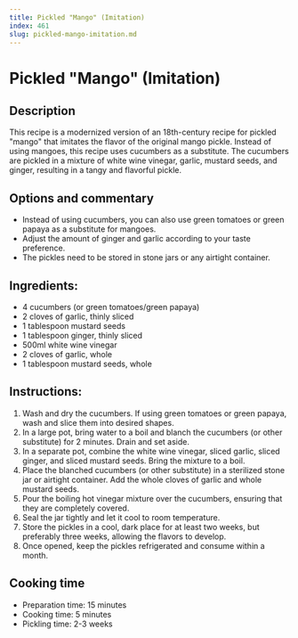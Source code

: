 ```yaml
---
title: Pickled "Mango" (Imitation)
index: 461
slug: pickled-mango-imitation.md
---
```


# Pickled "Mango" (Imitation)

## Description
This recipe is a modernized version of an 18th-century recipe for pickled "mango" that imitates the flavor of the original mango pickle. Instead of using mangoes, this recipe uses cucumbers as a substitute. The cucumbers are pickled in a mixture of white wine vinegar, garlic, mustard seeds, and ginger, resulting in a tangy and flavorful pickle.

## Options and commentary
- Instead of using cucumbers, you can also use green tomatoes or green papaya as a substitute for mangoes.
- Adjust the amount of ginger and garlic according to your taste preference.
- The pickles need to be stored in stone jars or any airtight container.

## Ingredients:
- 4 cucumbers (or green tomatoes/green papaya)
- 2 cloves of garlic, thinly sliced
- 1 tablespoon mustard seeds
- 1 tablespoon ginger, thinly sliced
- 500ml white wine vinegar
- 2 cloves of garlic, whole
- 1 tablespoon mustard seeds, whole

## Instructions:
1. Wash and dry the cucumbers. If using green tomatoes or green papaya, wash and slice them into desired shapes.
2. In a large pot, bring water to a boil and blanch the cucumbers (or other substitute) for 2 minutes. Drain and set aside.
3. In a separate pot, combine the white wine vinegar, sliced garlic, sliced ginger, and sliced mustard seeds. Bring the mixture to a boil.
4. Place the blanched cucumbers (or other substitute) in a sterilized stone jar or airtight container. Add the whole cloves of garlic and whole mustard seeds.
5. Pour the boiling hot vinegar mixture over the cucumbers, ensuring that they are completely covered.
6. Seal the jar tightly and let it cool to room temperature.
7. Store the pickles in a cool, dark place for at least two weeks, but preferably three weeks, allowing the flavors to develop.
8. Once opened, keep the pickles refrigerated and consume within a month.

## Cooking time
- Preparation time: 15 minutes
- Cooking time: 5 minutes
- Pickling time: 2-3 weeks